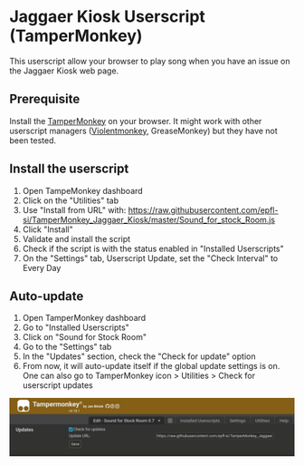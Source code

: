 # Jaggaer Kiosk Userscript (TamperMonkey)

This userscript allow your browser to play song when you have an
issue on the Jaggaer Kiosk web page.


## Prerequisite

Install the [TamperMonkey](https://www.tampermonkey.net) on
your browser. It might work with other userscript managers
([Violentmonkey](https://violentmonkey.github.io/), GreaseMonkey) but they have
not been tested.


## Install the userscript

1. Open TampeMonkey dashboard
1. Click on the "Utilities" tab
1. Use "Install from URL" with: https://raw.githubusercontent.com/epfl-si/TamperMonkey_Jaggaer_Kiosk/master/Sound_for_stock_Room.js
1. Click "Install"
1. Validate and install the script
1. Check if the script is with the status enabled in "Installed Userscripts"
1. On the "Settings" tab, Userscript Update, set the "Check Interval" to Every Day


## Auto-update

1. Open TamperMonkey dashboard
1. Go to "Installed Userscripts"
1. Click on "Sound for Stock Room"
1. Go to the "Settings" tab
1. In the "Updates" section, check the "Check for update" option
1. From now, it will auto-update itself if the global update settings is on.
   One can also go to TamperMonkey icon > Utilities > Check for userscript updates

![Auto Update](./assets/auto-update.jpg)
